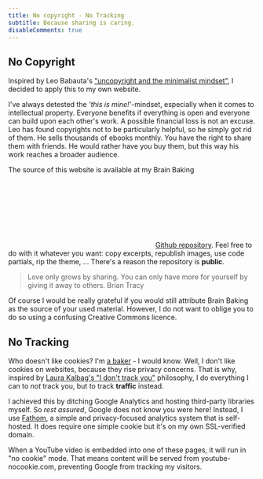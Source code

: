 ```yaml
---
title: No copyright - No Tracking
subtitle: Because sharing is caring.
disableComments: true
---
```


## No Copyright

Inspired by Leo Babauta's ["uncopyright and the minimalist mindset"](https://mnmlist.com/uncopyright-and-a-minimalist-mindset/), I decided to apply this to my own website. 

I've always detested the _'this is mine!'_-mindset, especially when it comes to intellectual property. Everyone benefits if everything is open and everyone can build upon each other's work. A possible financial loss is not an excuse. Leo has found copyrights not to be particularly helpful, so he simply got rid of them. He sells thousands of ebooks monthly. You have the right to share them with friends. He would rather have you buy them, but this way his work reaches a broader audience. 

The source of this website is available at my Brain Baking [<svg class='icon'><use xlink:href='#github'></use></svg>Github repository](https://github.com/wgroeneveld/brainbaking). Feel free to do with it whatever you want: copy excerpts, republish images, use code partials, rip the theme, ... There's a reason the repository is **public**. 

> Love only grows by sharing. You can only have more for yourself by giving it away to others. <span>Brian Tracy</span>

Of course I would be really grateful if you would still attribute Brain Baking as the source of your used material. However, I do not want to oblige you to do so using a confusing Creative Commons licence. 

## No Tracking

Who doesn't like cookies? I'm [a baker](https://redzuurdesem.be/) - I would know. Well, I don't like cookies on websites, because they rise privacy concerns. That is why, inspired by [Laura Kalbag's "I don't track you"](https://laurakalbag.com/i-dont-track-you/) philosophy, I do everything I can to _not_ track you, but to track **traffic** instead. 

I achieved this by ditching Google Analytics and hosting third-party libraries myself. So _rest assured_, Google does not know you were here! Instead, I use [Fathom](https://usefathom.com), a simple and privacy-focused analytics system that is self-hosted. It does require one simple cookie but it's on my own SSL-verified domain. 

When a YouTube video is embedded into one of these pages, it will run in "no cookie" mode. That means content will be served from youtube-nocookie.com, preventing Google from tracking my visitors. 
